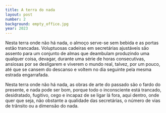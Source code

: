 ```yaml
---
title: A terra do nada
layout: post
number: 2
background: empty_office.jpg
year: 2023
---
```


Nesta terra onde não há nada, o almoço serve-se sem bebida e as portas estão trancadas. Voluptuosas cadeiras em secretárias ajustáveis são assento para um conjunto de almas que deambulam produzindo uma qualquer coisa, devagar, durante uma série de horas consecutivas, ansiosas por se desligarem e viverem o mundo real, talvez, por um pouco, até que se cansem do descanso e voltem no dia seguinte pela mesma estrada engarrafada.

Nesta terra onde não há nada, as obras de arte do passado são o fardo do presente, e nada pode ser bom, porque todo o inconsciente está trancado, desidratado, fugitivo, cego e incapaz de se ligar lá fora, aqui dentro, onde quer que seja, não obstante a qualidade das secretárias, o número de vias de trânsito ou a dimensão do nada.